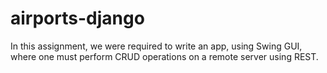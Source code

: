 # airports-django
In this assignment, we were required to write an app, using Swing GUI, where one must perform CRUD operations on a remote server using REST.
